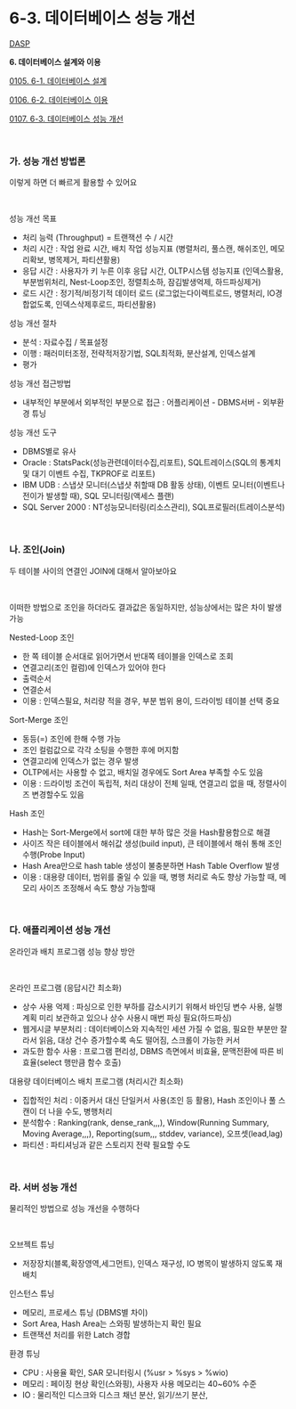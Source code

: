 # 6-3. 데이터베이스 성능 개선

<p> <a href="./study_dasp.html">DASP</a> </p>

**<p> 6. 데이터베이스 설계와 이용</p>**
<p> <a href="./study_0105.html">0105. 6-1. 데이터베이스 설계</a> </p>
<p> <a href="./study_0106.html">0106. 6-2. 데이터베이스 이용</a> </p>
<p> <a href="./study_0107.html">0107. 6-3. 데이터베이스 성능 개선</a> </p>

<br>

### **가. 성능 개선 방법론** 

이렇게 하면 더 빠르게 활용할 수 있어요

<br>

성능 개선 목표
- 처리 능력 (Throughput) = 트랜잭션 수 / 시간
- 처리 시간 : 작업 완료 시간, 배치 작업 성능지표 (병렬처리, 풀스캔, 해쉬조인, 메모리확보, 병목제거, 파티션활용)
- 응답 시간 : 사용자가 키 누른 이후 응답 시간, OLTP시스템 성능지표 (인덱스활용, 부분범위처리, Nest-Loop조인, 정렬최소하, 잠김발생억제, 하드파싱제거)
- 로드 시간 : 정기적/비정기적 데이터 로드 (로그없는다이렉트로드, 병렬처리, IO경합없도록, 인덱스삭제후로드, 파티션활용)

성능 개선 절차
- 분석 : 자료수집 / 목표설정
- 이행 : 패러미터조정, 전략적저장기법, SQL최적화, 분산설계, 인덱스설계
- 평가

성능 개선 접근방법
- 내부적인 부분에서 외부적인 부분으로 접근 : 어플리케이션 - DBMS서버 - 외부환경 튜닝

성능 개선 도구
- DBMS별로 유사
- Oracle : StatsPack(성능관련데이터수집,리포트), SQL트레이스(SQL의 통계치 및 대기 이벤트 수집, TKPROF로 리포트)
- IBM UDB : 스냅샷 모니터(스냅샷 취할때 DB 활동 상태), 이벤트 모니터(이벤트나 전이가 발생할 때), SQL 모니터링(액세스 플랜)
- SQL Server 2000 : NT성능모니터링(리소스관리), SQL프로필러(트레이스분석)

<br>


### **나. 조인(Join)** 

두 테이블 사이의 연결인 JOIN에 대해서 알아보아요

<br>

이떠한 방법으로 조인을 하더라도 결과값은 동일하지만, 성능상에서는 많은 차이 발생 가능

Nested-Loop 조인
- 한 쪽 테이블 순서대로 읽어가면서 반대쪽 테이블을 인덱스로 조회
- 연결고리(조인 컬럼)에 인덱스가 있어야 한다
- 출력순서
- 연결순서
- 이용 : 인덱스필요, 처리량 적을 경우, 부분 범위 용이, 드라이빙 테이블 선택 중요

Sort-Merge 조인
- 동등(=) 조인에 한해 수행 가능
- 조인 컬럼값으로 각각 소팅을 수행한 후에 머지함
- 연결고리에 인덱스가 없는 경우 발생
- OLTP에서는 사용할 수 없고, 배치일 경우에도 Sort Area 부족할 수도 있음
- 이용 : 드라이빙 조건이 독립적, 처리 대상이 전체 일때, 연결고리 없을 때, 정렬사이즈 변경할수도 있음

Hash 조인
- Hash는 Sort-Merge에서 sort에 대한 부하 많은 것을 Hash활용함으로 해결
- 사이즈 작은 테이블에서 해쉬값 생성(build input), 큰 테이블에서 해쉬 통해 조인 수행(Probe Input)
- Hash Area만으로 hash table 생성이 불충분하면 Hash Table Overflow 발생
- 이용 : 대용량 데이터, 범위를 줄일 수 있을 때, 병행 처리로 속도 향상 가능할 때, 메모리 사이즈 조정해서 속도 향상 가능할때

<br>


### **다. 애플리케이션 성능 개선** 

온라인과 배치 프로그램 성능 향상 방안

<br>

온라인 프로그램 (응답시간 최소화)
- 상수 사용 억제 : 파싱으로 인한 부하를 감소시키기 위해서 바인딩 변수 사용, 실행계획 미리 보관하고 있으나 상수 사용시 매번 파싱 필요(하드파싱) 
- 웹게시글 부분처리 : 데이터베이스와 지속적인 세션 가질 수 없음, 필요한 부분만 잘라서 읽음, 대상 건수 증가할수록 속도 떨어짐, 스크롤이 가능한 커서
- 과도한 함수 사용 : 프로그램 편리성, DBMS 측면에서 비효율, 문맥전환에 따른 비효율(select 행만큼 함수 호출)

대용량 데이터베이스 배치 프로그램 (처리시간 최소화)
- 집합적인 처리 : 이중커서 대신 단일커서 사용(조인 등 활용), Hash 조인이나 풀 스캔이 더 나을 수도, 병행처리
- 분석함수 : Ranking(rank, dense_rank,,,), Window(Running Summary, Moving Average,,,), Reporting(sum,,, stddev, variance), 오프셋(lead,lag)
- 파티션 : 파티셔닝과 같은 스토리지 전략 필요할 수도

<br>


### **라. 서버 성능 개선**

물리적인 방법으로 성능 개선을 수행하다

<br>

오브젝트 튜닝
- 저장장치(블록,확장영역,세그먼트), 인덱스 재구성, IO 병목이 발생하지 않도록 재배치

인스턴스 튜닝
- 메모리, 프로세스 튜닝 (DBMS별 차이)
- Sort Area, Hash Area는 스와핑 발생하는지 확인 필요
- 트랜잭션 처리를 위한 Latch 경합

환경 튜닝
- CPU : 사용율 확인, SAR 모니터링시 (%usr > %sys > %wio)
- 메모리 : 페이징 현상 확인(스와핑), 사용자 사용 메모리는 40~60% 수준
- IO : 물리적인 디스크와 디스크 채넌 분산, 읽기/쓰기 분산,